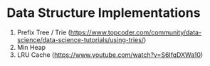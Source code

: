 # Data Structure Implementations

1. Prefix Tree / Trie (https://www.topcoder.com/community/data-science/data-science-tutorials/using-tries/)
2. Min Heap
3. LRU Cache (https://www.youtube.com/watch?v=S6IfqDXWa10)

